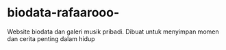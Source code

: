 # biodata-rafaarooo-
Website biodata dan galeri musik pribadi. Dibuat untuk menyimpan momen dan cerita penting dalam hidup
